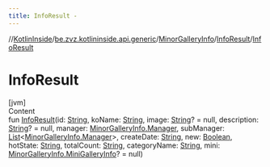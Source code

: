 ```yaml
---
title: InfoResult -
---
```

//[KotlinInside](../../../index.md)/[be.zvz.kotlininside.api.generic](../../index.md)/[MinorGalleryInfo](../index.md)/[InfoResult](index.md)/[InfoResult](-info-result.md)



# InfoResult  
[jvm]  
Content  
fun [InfoResult](-info-result.md)(id: [String](https://kotlinlang.org/api/latest/jvm/stdlib/kotlin/-string/index.html),
koName: [String](https://kotlinlang.org/api/latest/jvm/stdlib/kotlin/-string/index.html),
image: [String](https://kotlinlang.org/api/latest/jvm/stdlib/kotlin/-string/index.html)? = null,
description: [String](https://kotlinlang.org/api/latest/jvm/stdlib/kotlin/-string/index.html)? = null,
manager: [MinorGalleryInfo.Manager](../-manager/index.md),
subManager: [List](https://kotlinlang.org/api/latest/jvm/stdlib/kotlin.collections/-list/index.html)<[MinorGalleryInfo.Manager](
../-manager/index.md)>, createDate: [String](https://kotlinlang.org/api/latest/jvm/stdlib/kotlin/-string/index.html),
new: [Boolean](https://kotlinlang.org/api/latest/jvm/stdlib/kotlin/-boolean/index.html),
hotState: [String](https://kotlinlang.org/api/latest/jvm/stdlib/kotlin/-string/index.html),
totalCount: [String](https://kotlinlang.org/api/latest/jvm/stdlib/kotlin/-string/index.html),
categoryName: [String](https://kotlinlang.org/api/latest/jvm/stdlib/kotlin/-string/index.html),
mini: [MinorGalleryInfo.MiniGalleryInfo](../-mini-gallery-info/index.md)? = null)  



